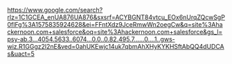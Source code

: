 https://www.google.com/search?rlz=1C1GCEA_enUA876UA876&sxsrf=ACYBGNT84vtcu_EOx6nUrqZQcwSgP0flFg%3A1575835924628&ei=FFntXdz9JceRmwWn2oegCw&q=site%3Ahackernoon.com+salesforce&oq=site%3Ahackernoon.com+salesforce&gs_l=psy-ab.3...4054.5633..6074...0.0..0.82.495.7......0....1..gws-wiz.R1GGgz2l2nE&ved=0ahUKEwjc14uk7qbmAhXHyKYKHSftAbQQ4dUDCAs&uact=5
